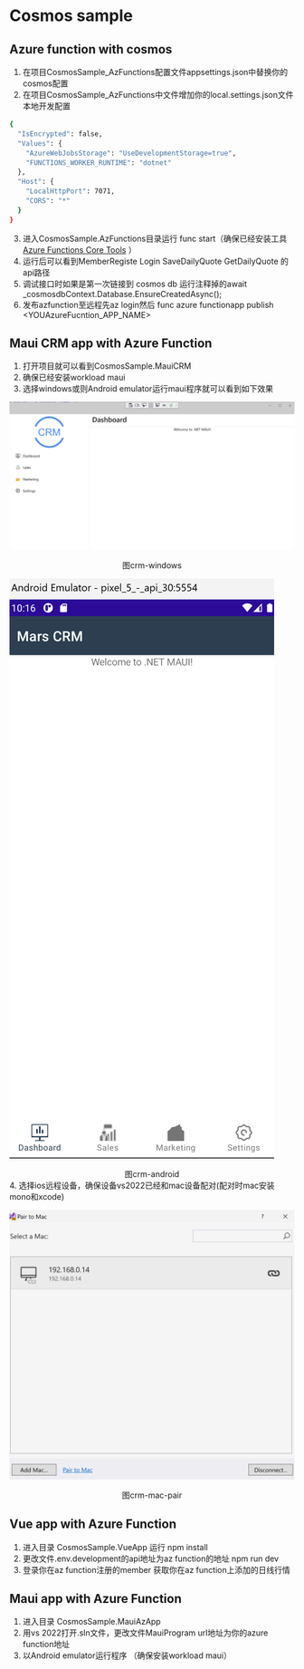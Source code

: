 # Cosmos sample
## Azure function with cosmos
1. 在项目CosmosSample_AzFunctions配置文件appsettings.json中替换你的cosmos配置
2. 在项目CosmosSample_AzFunctions中文件增加你的local.settings.json文件本地开发配置
``` bash
{
  "IsEncrypted": false,
  "Values": {
    "AzureWebJobsStorage": "UseDevelopmentStorage=true",
    "FUNCTIONS_WORKER_RUNTIME": "dotnet"
  },
  "Host": {
    "LocalHttpPort": 7071,
    "CORS": "*"
  }
}
```
3. 进入CosmosSample.AzFunctions目录运行 func start（确保已经安装工具 [Azure Functions Core Tools](https://docs.microsoft.com/en-us/azure/azure-functions/functions-run-local?tabs=v4%2Cwindows%2Ccsharp%2Cportal%2Cbash%2Ckeda) ）
4. 运行后可以看到MemberRegiste Login SaveDailyQuote GetDailyQuote 的api路径 
5. 调试接口时如果是第一次链接到 cosmos db 运行注释掉的await _cosmosdbContext.Database.EnsureCreatedAsync();
6. 发布azfunction至远程先az login然后 func azure functionapp publish <YOUAzureFucntion_APP_NAME> 

## Maui CRM app with Azure Function
1. 打开项目就可以看到CosmosSample.MauiCRM
2. 确保已经安装workload maui
3. 选择windows或则Android emulator运行maui程序就可以看到如下效果

![img](asset/imgs/crm-sample-windows.png)
<center>图crm-windows</center>

![img](asset/imgs/crm-sample-android.png)
<center>图crm-android</center>
4. 选择ios远程设备，确保设备vs2022已经和mac设备配对(配对时mac安装mono和xcode)

![img](asset/imgs/crm-sample-mac-pair.png)
<center>图crm-mac-pair</center>

## Vue app with Azure Function
1. 进入目录 CosmosSample.VueApp 运行 npm install 
2. 更改文件.env.development的api地址为az function的地址 npm run dev
3. 登录你在az function注册的member 获取你在az function上添加的日线行情

## Maui app with Azure Function
1. 进入目录 CosmosSample.MauiAzApp
2. 用vs 2022打开.sln文件，更改文件MauiProgram url地址为你的azure function地址
3. 以Android emulator运行程序 （确保安装workload maui）